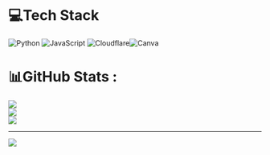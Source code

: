 
# 💻Tech Stack
![Python](https://img.shields.io/badge/python-3670A0?style=flat&logo=python&logoColor=ffdd54) ![JavaScript](https://img.shields.io/badge/javascript-%23323330.svg?style=flat&logo=javascript&logoColor=%23F7DF1E) ![Cloudflare](https://img.shields.io/badge/Cloudflare-F38020?style=flat&logo=Cloudflare&logoColor=white)![Canva](https://img.shields.io/badge/Canva-%2300C4CC.svg?style=flat&logo=Canva&logoColor=white)
# 📊GitHub Stats :
![](https://github-readme-stats.vercel.app/api?username=tcpfox&theme=radical&hide_border=false&include_all_commits=false&count_private=false)<br/>
![](https://github-readme-streak-stats.herokuapp.com/?user=tcpfox&theme=radical&hide_border=false)<br/>
![](https://github-readme-stats.vercel.app/api/top-langs/?username=tcpfox&theme=radical&hide_border=false&include_all_commits=false&count_private=false&layout=compact)

---
[![](https://visitcount.itsvg.in/api?id=tcpfox&icon=8&color=0)](https://visitcount.itsvg.in)
